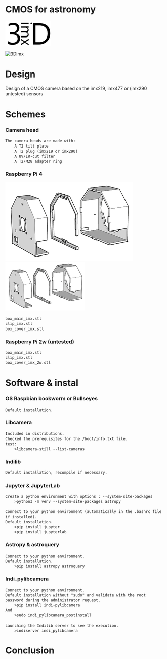 # CMOS for astronomy
![3Dimx](3Dimx.png?raw=true "3Dimx.png")

![3Dimx](http://img.shields.io/badge/powered%20by-3Dimx-blue.svg?style=flat)

# Design
Design of a CMOS camera based on the imx219, imx477 or (imx290 untested) sensors

# Schemes

### Camera head
	The camera heads are made with:
		A T2 tilt plate
		A T2 plug (imx219 or imx290)
		A UV/IR-cut filter
		A T2/M28 adapter ring

### Raspberry Pi 4
![3DPi4](3DPi4.png?raw=true "3DPi4.png")
<img src="3DPi4.png" width="50%">
	
	box_main_imx.stl
	clip_imx.stl 
	box_cover_imx.stl

### Raspberry Pi 2w (untested)
	box_main_imx.stl
	clip_imx.stl 
	box_cover_imx_2w.stl
	
# Software & instal

### OS Raspbian bookworm or Bullseyes 
	Default installation.
	
### Libcamera
	Included in distributions.
	Checked the prerequisites for the /boot/info.txt file.
	test:
		>libcamera-still --list-cameras
	
### Indilib
	Default installation, recompile if necessary.
	
### Jupyter & JupyterLab
	Create a python environment with options : --system-site-packages
		>python3 -m venv --system-site-packages astropy
		
	Connect to your python environment (automatically in the .bashrc file if installed).
	Default installation.
		>pip install jupyter
		>pip install jupyterlab
		
### Astropy & astroquery
	Connect to your python environment.
	Default installation.
		>pip install astropy astroquery
		
### Indi_pylibcamera
	Connect to your python environment.
	Default installation without "sudo" and validate with the root password during the administrator request.
		>pip install indi-pylibcamera
	And
		>sudo indi_pylibcamera_postinstall
		
	Launching the Indilib server to see the execution.
		>indiserver indi_pylibcamera
		
		
# Conclusion